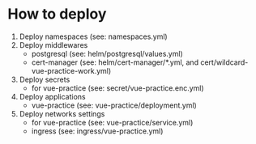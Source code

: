 # How to deploy

1. Deploy namespaces (see: namespaces.yml)
1. Deploy middlewares
    * postgresql (see: helm/postgresql/values.yml)
    * cert-manager (see: helm/cert-manager/*.yml, and cert/wildcard-vue-practice-work.yml)
1. Deploy secrets
    * for vue-practice (see: secret/vue-practice.enc.yml)
1. Deploy applications
    * vue-practice (see: vue-practice/deployment.yml)
1. Deploy networks settings
    * for vue-practice (see: vue-practice/service.yml)
    * ingress (see: ingress/vue-practice.yml)
